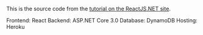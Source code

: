 This is the source code from the [tutorial on the ReactJS.NET site](https://reactjs.net/getting-started/tutorial.html).

Frontend: React
Backend:  ASP.NET Core 3.0
Database: DynamoDB
Hosting:  Heroku
